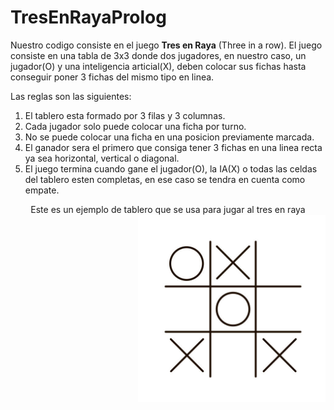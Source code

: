 # TresEnRayaProlog
Nuestro codigo consiste en el juego **Tres en Raya** (Three in a row). El juego consiste en una tabla de 3x3 donde dos jugadores, en nuestro caso, un jugador(O) y una inteligencia articial(X), deben colocar sus fichas hasta conseguir poner 3 fichas del mismo tipo en linea.

Las reglas son las siguientes:

1. El tablero esta formado por 3 filas y 3 columnas.
2. Cada jugador solo puede colocar una ficha por turno.
3. No se puede colocar una ficha en una posicion previamente marcada.
4. El ganador sera el primero que consiga tener 3 fichas en una linea recta ya sea horizontal, vertical o diagonal.
5. El juego termina cuando gane el jugador(O), la IA(X) o todas las celdas del tablero esten completas, en ese caso se tendra en cuenta como empate.


<p align="center">
  Este es un ejemplo de tablero que se usa para jugar al tres en raya
  <img src="/Img/tablero.jpg" width="300" title="hover text" align="right">
</p>

